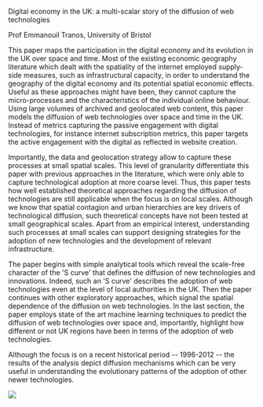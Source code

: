 Digital economy in the UK: a multi-scalar story of the diffusion of web technologies

Prof Emmanouil Tranos, University of Bristol

This paper maps the participation in the digital economy and its evolution in the UK over space and time. Most of the existing economic geography literature which dealt with the spatiality of the internet employed supply-side measures, such as infrastructural capacity, in order to understand the geography of the digital economy and its potential spatial economic effects. Useful as these approaches might have been, they cannot capture the micro-processes and the characteristics of the individual online behaviour. Using large volumes of archived and geolocated web content, this paper models the diffusion of web technologies over space and time in the UK. Instead of metrics capturing the passive engagement with digital technologies, for instance internet subscription metrics, this paper targets the active engagement with the digital as reflected in website creation. 

Importantly, the data and geolocation strategy allow to capture these processes at small spatial scales. This level of granularity differentiate this paper with previous approaches in the literature, which were only able to capture technological adoption at more coarse level. Thus, this paper tests how well established theoretical approaches regarding the diffusion of technologies are still applicable when the focus is on local scales. Although we know that spatial contagion and urban hierarchies are key drivers of technological diffusion, such theoretical concepts have not been tested at small geographical scales. Apart from an empirical interest, understanding such processes at small scales can support designing strategies for the adoption of new technologies and the development of relevant infrastructure. 

The paper begins with simple analytical tools which reveal the scale-free character of the 'S curve' that defines the diffusion of new technologies and innovations. Indeed, such an 'S curve' describes the adoption of web technologies even at the level of local authorities in the UK. Then the paper continues with other exploratory approaches, which signal the spatial dependence of the diffusion on web technologies. In the last section, the paper employs state of the art machine learning techniques to predict the diffusion of web technologies over space and, importantly, highlight how different or not UK regions have been in terms of the adoption of web technologies. 

Although the focus is on a recent historical period -- 1996-2012 -- the results of the analysis depict diffusion mechanisms which can be very useful in understanding the evolutionary patterns of the adoption of other newer technologies.

![](lad_E07000031.png)

